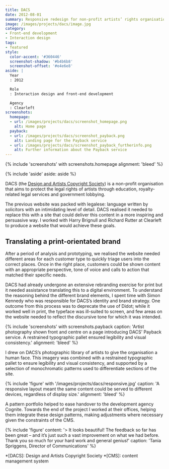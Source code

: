 ```yaml
---
title: DACS
date: 2012-08-01
summary: Responsive redesign for non-profit artists’ rights organisation.
image: /images/projects/dacs/image.jpg
category:
- Front-end development
- Interaction design
tags:
- featured
style:
  color-accent: '#360446'
  screenshot-shadow: '#b4b6b8'
  screenshot-offset: '#e4e6e8'
aside: |
  Year
  : 2012

  Role
  : Interaction design and front-end development

  Agency
  : Clearleft
screenshots:
  homepage:
  - url: /images/projects/dacs/screenshot_homepage.png
    alt: Home page
  payback:
  - url: /images/projects/dacs/screenshot_payback.png
    alt: Landing page for the Payback service
  - url: /images/projects/dacs/screenshot_payback_furtherinfo.png
    alt: Further information about the Payback service
---
```

{% include 'screenshots' with screenshots.homepage
  alignment: 'bleed'
%}

{% include 'aside'
  aside: aside
%}

DACS (the [Design and Artists Copyright Society][1]) is a non-profit organisation that aims to protect the legal rights of artists through education, royalty-related legal services and government lobbying.

The previous website was packed with legalese: language written by solicitors with an intimidating level of detail. DACS realised it needed to replace this with a site that could deliver this content in a more inspiring and persuasive way. I worked with Harry Brignull and Richard Rutter at Clearleft to produce a website that would achieve these goals.

## Translating a print-orientated brand

After a period of analysis and prototyping, we realised the website needed different areas for each customer type to quickly triage users into the correct places. Once in the right place, customers could be shown content with an appropriate perspective, tone of voice and calls to action that matched their specific needs.

DACS had already undergone an extensive rebranding exercise for print but it needed assistance translating this to a digital environment. To understand the reasoning behind the different brand elements, I spent time with Simon Kennedy who was responsible for DACS’s identity and brand strategy. One outcome from this process was to deprecate the use of Didot; while it worked well in print, the typeface was ill-suited to screen, and few areas on the website needed to reflect the discursive tone for which it was intended.

{% include 'screenshots' with screenshots.payback
  caption: 'Artist photography shown front and centre on a page introducing DACS’ Payback service. A restrained typographic pallet ensured legibility and visual consistency.'
  alignment: 'bleed'
%}

I drew on DACS’s photographic library of artists to give the organisation a human face. This imagery was combined with a restrained typographic pallet to ensure legibility and visual consistency, and supported by a selection of monochromatic patterns used to differentiate sections of the site.

{% include 'figure' with '/images/projects/dacs/responsive.jpg'
  caption: 'A responsive layout meant the same content could be served to different devices, regardless of display size.'
  alignment: 'bleed'
%}

A pattern portfolio helped to ease handover to the development agency Cognite. Towards the end of the project I worked at their offices, helping them integrate these design patterns, making adjustments where necessary given the constraints of the CMS.

{% include 'figure'
  content: '> It looks beautiful! The feedback so far has been great – and it’s just such a vast improvement on what we had before. Thank you so much for your hard work and general genius!'
  caption: 'Tania Spriggens, Director of Communications'
%}

[1]: https://www.dacs.org.uk

*[DACS]: Design and Artists Copyright Society
*[CMS]: content management system
